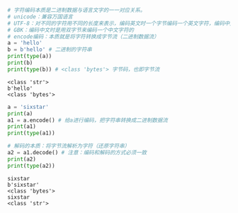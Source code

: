 ```python
# 字符编码本质是二进制数据与语言文字的一一对应关系。
# unicode：兼容万国语言
# UTF-8：对不同的字符用不同的长度来表示，编码英文时一个字节编码一个英文字符，编码中文时三个字节编码一个中文字符
# GBK：编码中文时是用双字节来编码一个中文字符的
# encode编码：本质就是将字符转换成字节流（二进制数据流）
a = 'hello'
b = b'hello' # 二进制的字符串
print(type(a))
print(b)
print(type(b)) # <class 'bytes'> 字节码，也即字节流
```

    <class 'str'>
    b'hello'
    <class 'bytes'>
    


```python
a = 'sixstar'
print(a)
a1 = a.encode() # 给a进行编码，把字符串转换成二进制数据流
print(a1)
print(type(a1))

# 解码的本质：将字节流解析为字符（还原字符串）
a2 = a1.decode() # 注意：编码和解码的方式必须一致
print(a2)
print(type(a2))
```

    sixstar
    b'sixstar'
    <class 'bytes'>
    sixstar
    <class 'str'>
    


```python

```
